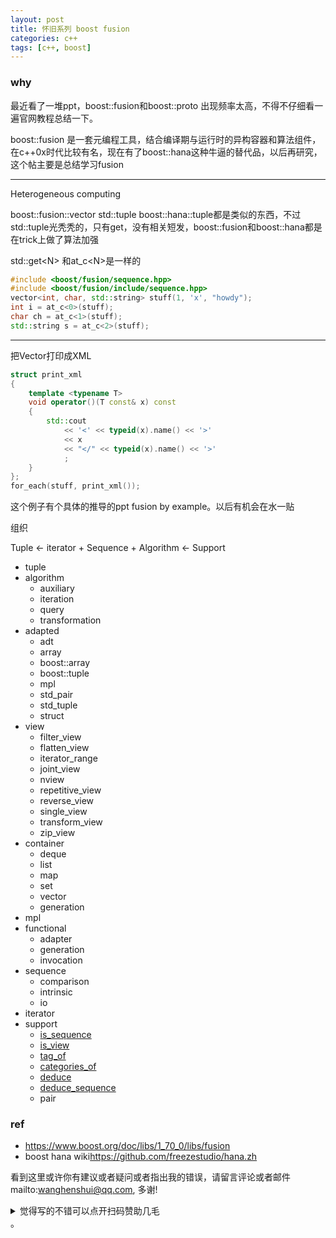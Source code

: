 ```yaml
---
layout: post
title: 怀旧系列 boost fusion
categories: c++
tags: [c++, boost]
---
```


  

### why

最近看了一堆ppt，boost::fusion和boost::proto  出现频率太高，不得不仔细看一遍官网教程总结一下。

boost::fusion 是一套元编程工具，结合编译期与运行时的异构容器和算法组件，在c++0x时代比较有名，现在有了boost::hana这种牛逼的替代品，以后再研究，这个帖主要是总结学习fusion

---

Heterogeneous computing

boost::fusion::vector std::tuple boost::hana::tuple都是类似的东西，不过std::tuple光秃秃的，只有get，没有相关短发，boost::fusion和boost::hana都是在trick上做了算法加强

std::get\<N> 和at_c\<N>是一样的

```c++
#include <boost/fusion/sequence.hpp>
#include <boost/fusion/include/sequence.hpp>
vector<int, char, std::string> stuff(1, 'x', "howdy");
int i = at_c<0>(stuff);
char ch = at_c<1>(stuff);
std::string s = at_c<2>(stuff);
```

---

把Vector打印成XML

```c++
struct print_xml
{
    template <typename T>
    void operator()(T const& x) const
    {
        std::cout
            << '<' << typeid(x).name() << '>'
            << x
            << "</" << typeid(x).name() << '>'
            ;
    }
};
for_each(stuff, print_xml());
```

这个例子有个具体的推导的ppt fusion by example。以后有机会在水一贴



组织

Tuple <- iterator + Sequence + Algorithm <- Support

- tuple
- algorithm
  - auxiliary
  - iteration
  - query
  - transformation
- adapted
  - adt
  - array
  - boost::array
  - boost::tuple
  - mpl
  - std_pair
  - std_tuple
  - struct
- view
  - filter_view
  - flatten_view
  - iterator_range
  - joint_view
  - nview
  - repetitive_view
  - reverse_view
  - single_view
  - transform_view
  - zip_view
- container
  - deque
  - list
  - map
  - set
  - vector
  - generation
- mpl
- functional
  - adapter
  - generation
  - invocation
- sequence
  - comparison
  - intrinsic
  - io
- iterator
- support
  - [is_sequence](https://www.boost.org/doc/libs/1_70_0/libs/fusion/doc/html/fusion/support/is_sequence.html)
  - [is_view](https://www.boost.org/doc/libs/1_70_0/libs/fusion/doc/html/fusion/support/is_view.html)
  - [tag_of](https://www.boost.org/doc/libs/1_70_0/libs/fusion/doc/html/fusion/support/tag_of.html)
  - [categories_of](https://www.boost.org/doc/libs/1_70_0/libs/fusion/doc/html/fusion/support/categories_of.html)
  - [deduce](https://www.boost.org/doc/libs/1_70_0/libs/fusion/doc/html/fusion/support/deduce.html)
  - [deduce_sequence](https://www.boost.org/doc/libs/1_70_0/libs/fusion/doc/html/fusion/support/deduce_sequence.html)
  - pair

### ref

- <https://www.boost.org/doc/libs/1_70_0/libs/fusion>
- boost hana wiki<https://github.com/freezestudio/hana.zh>

看到这里或许你有建议或者疑问或者指出我的错误，请留言评论或者邮件mailto:wanghenshui@qq.com, 多谢! 
<details>
<summary>觉得写的不错可以点开扫码赞助几毛</summary>
![微信转账](https://wanghenshui.github.io/assets/wepay.png)
</details>。